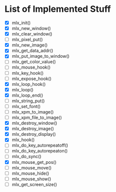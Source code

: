 # List of Implemented Stuff

- [x] mlx_init()
- [x] mlx_new_window()
- [x] mlx_clear_window()
- [ ] mlx_pixel_put()
- [x] mlx_new_image()
- [x] mlx_get_data_addr()
- [x] mlx_put_image_to_window()
- [ ] mlx_get_color_value()
- [ ] mlx_mouse_hook()
- [ ] mlx_key_hook()
- [ ] mlx_expose_hook()
- [x] mlx_loop_hook()
- [x] mlx_loop()
- [x] mlx_loop_end()
- [ ] mlx_string_put()
- [ ] mlx_set_font()
- [ ] mlx_xpm_to_image()
- [ ] mlx_xpm_file_to_image()
- [x] mlx_destroy_window()
- [x] mlx_destroy_image()
- [x] mlx_destroy_display()
- [x] mlx_hook()
- [ ] mlx_do_key_autorepeatoff()
- [ ] mlx_do_key_autorepeaton()
- [ ] mlx_do_sync()
- [x] mlx_mouse_get_pos()
- [ ] mlx_mouse_move()
- [ ] mlx_mouse_hide()
- [ ] mlx_mouse_show()
- [ ] mlx_get_screen_size()
